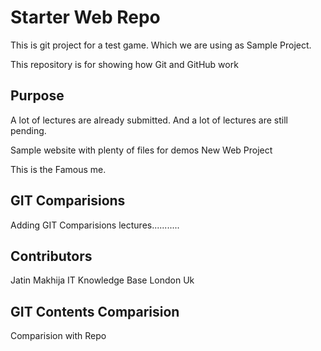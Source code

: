 # Starter Web Repo

This is git project for a test game.
Which we are using as Sample Project.

This repository is for showing how Git and GitHub work

## Purpose

A lot of lectures are already submitted.
And a lot of lectures are still pending.

Sample website with plenty of files for demos
New Web Project 

This is the Famous me.

## GIT Comparisions

Adding GIT Comparisions lectures...........

## Contributors
Jatin Makhija
IT
Knowledge Base
London
Uk


## GIT Contents Comparision
Comparision with Repo




